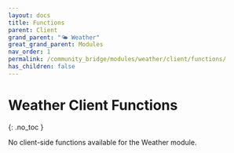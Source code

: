 ```yaml
---
layout: docs
title: Functions
parent: Client
grand_parent: "🌤️ Weather"
great_grand_parent: Modules
nav_order: 1
permalink: /community_bridge/modules/weather/client/functions/
has_children: false
---
```


# Weather Client Functions
{: .no_toc }

No client-side functions available for the Weather module.
